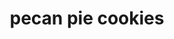---
servings:
notes:
directions: |-
  * Preheat oven to 400 degrees f.
  * Combine butter, pecans, brown sugar, corn syrup, salt and eggs. While constantly stirring, cook on the stovetop over medium-low heat (set on 5) just until thickened. You don’t want it dry, just slightly thickened, about the consistency of pudding. Remove from heat and set aside.
  * Unroll dough and using a 3″ cookie cutter, cut out circles. Gently fold about 1/8-1/4″ up on the edges.
  * Spoon 1 tablespoon of the pecan mixture into each circle.
  * Place on a parchment lined pan (it’s important to line it) and bake 8 minutes or until filling is just set. remove from oven and cool on a wire rack.
  * Optional: Place chocolate chips in a small ziploc bag (use brand name, the store brands tend to leak). Microwave about 15 seconds or until mostly melted. Snip off a tiny corner of the baggie and drizzle chocolate over th, cookies. Cool until set.
ingredients: |-
  * 1 prepared single pie crust homemade or purchased, i used pillsbury
  * 2 tablespoons butter melted
  * 1/2 cup pecans chopped
  * 1/3 cup packed brown sugar
  * 1/4 cup corn syrup
  * 2 eggs
  * 1/8 teaspoon salt
  * 1/4 cup semi sweet or milk chocolate chip for decorating, optional
rating: 5
ease: easy
category: dessert
subcategory: cookie
href: 'https://www.spendwithpennies.com/pecan-pie-cookies/'
totalTime: 25 minutes
cookTime: 10 minutes
prepTime: 15 minutes
title: pecan pie cookies
path: /pecan-pie-cookies
---